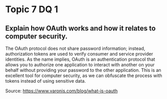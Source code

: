 # Topic 7 DQ 1
## Explain how OAuth works and how it relates to computer security.

The OAuth protocol does not share password information; instead, authorization tokens are used to verify consumer and service provider identities. As the name implies, OAuth is an authentication protocol that allows you to authorize one application to interact with another on your behalf without providing your password to the other application. This is an excellent tool for computer security, as we can obfuscate the process with tokens instead of using sensitive data.

Source:
https://www.varonis.com/blog/what-is-oauth

